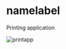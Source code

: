 # namelabel
Printing application

![printapp](https://user-images.githubusercontent.com/2167566/30002014-aaf820a6-90bc-11e7-8f84-836af940d8ec.jpg)
